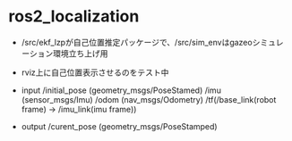 # ros2_localization

- /src/ekf_lzpが自己位置推定パッケージで、/src/sim_envはgazeoシミュレーション環境立ち上げ用

- rviz上に自己位置表示させるのをテスト中

- input
/initial_pose (geometry_msgs/PoseStamed)
/imu (sensor_msgs/Imu)
/odom (nav_msgs/Odometry)
/tf(/base_link(robot frame) → /imu_link(imu frame))
- output
/curent_pose (geometry_msgs/PoseStamped)

